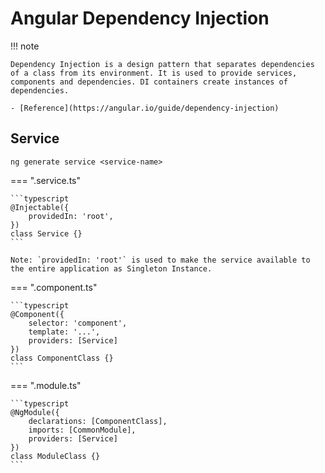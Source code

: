 # Angular Dependency Injection

!!! note

    Dependency Injection is a design pattern that separates dependencies of a class from its environment. It is used to provide services, components and dependencies. DI containers create instances of dependencies.

    - [Reference](https://angular.io/guide/dependency-injection)

## Service

```terminal
ng generate service <service-name>
```

=== ".service.ts"

    ```typescript
    @Injectable({
        providedIn: 'root',
    })
    class Service {}
    ```

    Note: `providedIn: 'root'` is used to make the service available to the entire application as Singleton Instance.

=== ".component.ts"

    ```typescript
    @Component({
        selector: 'component',
        template: '...',
        providers: [Service]
    })
    class ComponentClass {}
    ```

=== ".module.ts"

    ```typescript
    @NgModule({
        declarations: [ComponentClass],
        imports: [CommonModule],
        providers: [Service]
    })
    class ModuleClass {}
    ```
